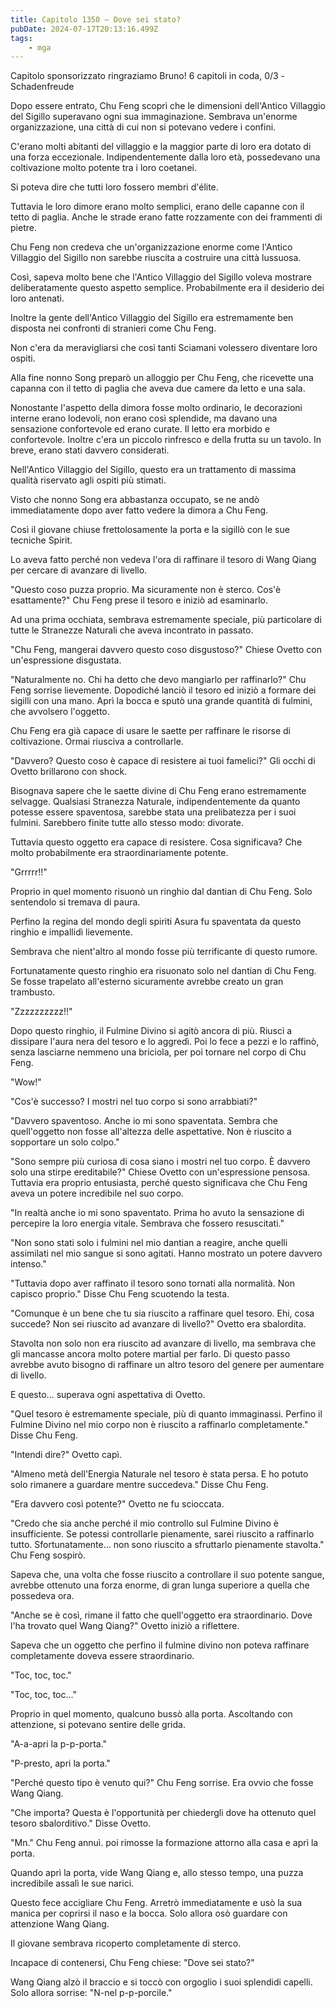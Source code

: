 ```yaml
---
title: Capitolo 1350 – Dove sei stato?
pubDate: 2024-07-17T20:13:16.499Z
tags:
    - mga
---
```



Capitolo sponsorizzato ringraziamo Bruno!
6 capitoli in coda, 0/3
-Schadenfreude


Dopo essere entrato, Chu Feng scoprì che le dimensioni dell'Antico Villaggio del Sigillo superavano ogni sua immaginazione. Sembrava un'enorme organizzazione, una città di cui non si potevano vedere i confini.


C'erano molti abitanti del villaggio e la maggior parte di loro era dotato di una forza eccezionale. Indipendentemente dalla loro età, possedevano una coltivazione molto potente tra i loro coetanei.


Si poteva dire che tutti loro fossero membri d'élite.


Tuttavia le loro dimore erano molto semplici, erano delle capanne con il tetto di paglia. Anche le strade erano fatte rozzamente con dei frammenti di pietre.


Chu Feng non credeva che un'organizzazione enorme come l'Antico Villaggio del Sigillo non sarebbe riuscita a costruire una città lussuosa.


Così, sapeva molto bene che l'Antico Villaggio del Sigillo voleva mostrare deliberatamente questo aspetto semplice. Probabilmente era il desiderio dei loro antenati.


Inoltre la gente dell'Antico Villaggio del Sigillo era estremamente ben disposta nei confronti di stranieri come Chu Feng.


Non c'era da meravigliarsi che così tanti Sciamani volessero diventare loro ospiti.


Alla fine nonno Song preparò un alloggio per Chu Feng, che ricevette una capanna con il tetto di paglia che aveva due camere da letto e una sala.


Nonostante l'aspetto della dimora fosse molto ordinario, le decorazioni interne erano lodevoli, non erano così splendide, ma davano una sensazione confortevole ed erano curate. Il letto era morbido e confortevole. Inoltre c'era un piccolo rinfresco e della frutta su un tavolo. In breve, erano stati davvero considerati.


Nell'Antico Villaggio del Sigillo, questo era un trattamento di massima qualità riservato agli ospiti più stimati.


Visto che nonno Song era abbastanza occupato, se ne andò immediatamente dopo aver fatto vedere la dimora a Chu Feng.


Così il giovane chiuse frettolosamente la porta e la sigillò con le sue tecniche Spirit.


Lo aveva fatto perché non vedeva l'ora di raffinare il tesoro di Wang Qiang per cercare di avanzare di livello.


"Questo coso puzza proprio. Ma sicuramente non è sterco. Cos'è esattamente?" Chu Feng prese il tesoro e iniziò ad esaminarlo.


Ad una prima occhiata, sembrava estremamente speciale, più particolare di tutte le Stranezze Naturali che aveva incontrato in passato.


"Chu Feng, mangerai davvero questo coso disgustoso?" Chiese Ovetto con un'espressione disgustata.


"Naturalmente no. Chi ha detto che devo mangiarlo per raffinarlo?" Chu Feng sorrise lievemente. Dopodiché lanciò il tesoro ed iniziò a formare dei sigilli con una mano. Aprì la bocca e sputò una grande quantità di fulmini, che avvolsero l'oggetto.


Chu Feng era già capace di usare le saette per raffinare le risorse di coltivazione. Ormai riusciva a controllarle.


"Davvero? Questo coso è capace di resistere ai tuoi famelici?" Gli occhi di Ovetto brillarono con shock.


Bisognava sapere che le saette divine di Chu Feng erano estremamente selvagge. Qualsiasi Stranezza Naturale, indipendentemente da quanto potesse essere spaventosa, sarebbe stata una prelibatezza per i suoi fulmini. Sarebbero finite tutte allo stesso modo: divorate.


Tuttavia questo oggetto era capace di resistere. Cosa significava? Che molto probabilmente era straordinariamente potente.


"Grrrrr!!"


Proprio in quel momento risuonò un ringhio dal dantian di Chu Feng. Solo sentendolo si tremava di paura.


Perfino la regina del mondo degli spiriti Asura fu spaventata da questo ringhio e impallidì lievemente.


Sembrava che nient'altro al mondo fosse più terrificante di questo rumore.


Fortunatamente questo ringhio era risuonato solo nel dantian di Chu Feng. Se fosse trapelato all'esterno sicuramente avrebbe creato un gran trambusto.


"Zzzzzzzzzz!!"


Dopo questo ringhio, il Fulmine Divino si agitò ancora di più. Riuscì a dissipare l'aura nera del tesoro e lo aggredì. Poi lo fece a pezzi e lo raffinò, senza lasciarne nemmeno una briciola, per poi tornare nel corpo di Chu Feng.


"Wow!"


"Cos'è successo? I mostri nel tuo corpo si sono arrabbiati?"


"Davvero spaventoso. Anche io mi sono spaventata. Sembra che quell'oggetto non fosse all'altezza delle aspettative. Non è riuscito a sopportare un solo colpo."


"Sono sempre più curiosa di cosa siano i mostri nel tuo corpo. È davvero solo una stirpe ereditabile?" Chiese Ovetto con un'espressione pensosa. Tuttavia era proprio entusiasta, perché questo significava che Chu Feng aveva un potere incredibile nel suo corpo.


"In realtà anche io mi sono spaventato. Prima ho avuto la sensazione di percepire la loro energia vitale. Sembrava che fossero resuscitati."


"Non sono stati solo i fulmini nel mio dantian a reagire, anche quelli assimilati nel mio sangue si sono agitati. Hanno mostrato un potere davvero intenso."


"Tuttavia dopo aver raffinato il tesoro sono tornati alla normalità. Non capisco proprio." Disse Chu Feng scuotendo la testa.


"Comunque è un bene che tu sia riuscito a raffinare quel tesoro. Ehi, cosa succede? Non sei riuscito ad avanzare di livello?" Ovetto era sbalordita.


Stavolta non solo non era riuscito ad avanzare di livello, ma sembrava che gli mancasse ancora molto potere martial per farlo. Di questo passo avrebbe avuto bisogno di raffinare un altro tesoro del genere per aumentare di livello.


E questo... superava ogni aspettativa di Ovetto.


"Quel tesoro è estremamente speciale, più di quanto immaginassi. Perfino il Fulmine Divino nel mio corpo non è riuscito a raffinarlo completamente." Disse Chu Feng.


"Intendi dire?" Ovetto capì.


"Almeno metà dell'Energia Naturale nel tesoro è stata persa. E ho potuto solo rimanere a guardare mentre succedeva." Disse Chu Feng.


"Era davvero così potente?" Ovetto ne fu scioccata.


"Credo che sia anche perché il mio controllo sul Fulmine Divino è insufficiente. Se potessi controllarle pienamente, sarei riuscito a raffinarlo tutto. Sfortunatamente... non sono riuscito a sfruttarlo pienamente stavolta." Chu Feng sospirò.


Sapeva che, una volta che fosse riuscito a controllare il suo potente sangue, avrebbe ottenuto una forza enorme, di gran lunga superiore a quella che possedeva ora.


"Anche se è così, rimane il fatto che quell'oggetto era straordinario. Dove l'ha trovato quel Wang Qiang?" Ovetto iniziò a riflettere.


Sapeva che un oggetto che perfino il fulmine divino non poteva raffinare completamente doveva essere straordinario.


"Toc, toc, toc."


"Toc, toc, toc..."


Proprio in quel momento, qualcuno bussò alla porta. Ascoltando con attenzione, si potevano sentire delle grida.


"A-a-apri la p-p-porta."


"P-presto, apri la porta."


"Perché questo tipo è venuto qui?" Chu Feng sorrise. Era ovvio che fosse Wang Qiang.


"Che importa? Questa è l'opportunità per chiedergli dove ha ottenuto quel tesoro sbalorditivo." Disse Ovetto.


"Mn." Chu Feng annuì. poi rimosse la formazione attorno alla casa e aprì la porta.


Quando aprì la porta, vide Wang Qiang e, allo stesso tempo, una puzza incredibile assalì le sue narici.


Questo fece accigliare Chu Feng. Arretrò immediatamente e usò la sua manica per coprirsi il naso e la bocca. Solo allora osò guardare con attenzione Wang Qiang.


Il giovane sembrava ricoperto completamente di sterco.


Incapace di contenersi, Chu Feng chiese: "Dove sei stato?"


Wang Qiang alzò il braccio e si toccò con orgoglio i suoi splendidi capelli. Solo allora sorrise: "N-nel p-p-porcile."


